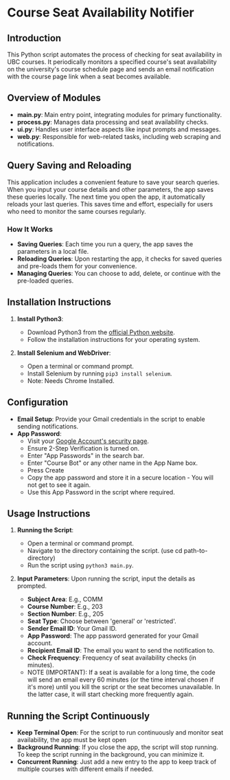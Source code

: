 # Course Seat Availability Notifier

## Introduction
This Python script automates the process of checking for seat availability in UBC courses. It periodically monitors a specified course's seat availability on the university's course schedule page and sends an email notification with the course page link when a seat becomes available.

## Overview of Modules
- **main.py**: Main entry point, integrating modules for primary functionality.
- **process.py**: Manages data processing and seat availability checks.
- **ui.py**: Handles user interface aspects like input prompts and messages.
- **web.py**: Responsible for web-related tasks, including web scraping and notifications.

## Query Saving and Reloading
This application includes a convenient feature to save your search queries. When you input your course details and other parameters, the app saves these queries locally. The next time you open the app, it automatically reloads your last queries. This saves time and effort, especially for users who need to monitor the same courses regularly.

### How It Works
- **Saving Queries**: Each time you run a query, the app saves the parameters in a local file.
- **Reloading Queries**: Upon restarting the app, it checks for saved queries and pre-loads them for your convenience.
- **Managing Queries**: You can choose to add, delete, or continue with the pre-loaded queries.

## Installation Instructions
1. **Install Python3**: 
   - Download Python3 from the [official Python website](https://www.python.org/downloads/).
   - Follow the installation instructions for your operating system.

2. **Install Selenium and WebDriver**:
   - Open a terminal or command prompt.
   - Install Selenium by running `pip3 install selenium`.
   - Note: Needs Chrome Installed.

## Configuration
- **Email Setup**: Provide your Gmail credentials in the script to enable sending notifications.
- **App Password**: 
   - Visit your [Google Account's security page](https://myaccount.google.com/security).
   - Ensure 2-Step Verification is turned on.
   - Enter "App Passwords" in the search bar.
   - Enter "Course Bot" or any other name in the App Name box.
   - Press Create
   - Copy the app password and store it in a secure location - You will not get to see it again.
   - Use this App Password in the script where required.

## Usage Instructions
1. **Running the Script**:
   - Open a terminal or command prompt.
   - Navigate to the directory containing the script. (use cd path-to-directory)
   - Run the script using `python3 main.py`.

2. **Input Parameters**: Upon running the script, input the details as prompted.
   - **Subject Area**: E.g., COMM
   - **Course Number**: E.g., 203
   - **Section Number**: E.g., 205
   - **Seat Type**: Choose between 'general' or 'restricted'.
   - **Sender Email ID**: Your Gmail ID.
   - **App Password**: The app password generated for your Gmail account.
   - **Recipient Email ID**: The email you want to send the notification to.
   - **Check Frequency**: Frequency of seat availability checks (in minutes).
   - NOTE (IMPORTANT): If a seat is available for a long time, the code will send an email every 60 minutes (or the time interval chosen if it's more) until you kill the script or the seat becomes unavailable. In the latter case, it will start checking more frequently again.

## Running the Script Continuously
- **Keep Terminal Open**: For the script to run continuously and monitor seat availability, the app must be kept open
- **Background Running**: If you close the app, the script will stop running. To keep the script running in the background, you can minimize it.
- **Concurrent Running**: Just add a new entry to the app to keep track of multiple courses with different emails if needed.

